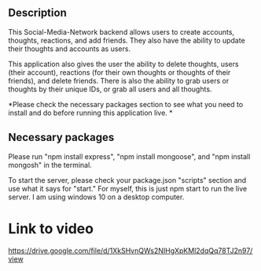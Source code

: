 ## Description
This Social-Media-Network backend allows users to create accounts, thoughts, reactions, and add friends. They also have the ability to update their thoughts and accounts as users. 

This application also gives the user the ability to delete thoughts, users (their account), reactions (for their own thoughts or thoughts of their friends), and delete friends. There is also the ability to grab users or thoughts by their unique IDs, or grab all users and all thoughts. 

*Please check the necessary packages section to see what you need to install and do before running this application live. *

## Necessary packages 
Please run "npm install express", "npm install mongoose", and "npm install mongosh" in the terminal.

To start the server, please check your package.json "scripts" section and use what it says for "start." For myself, this is just npm start to run the live server. I am using windows 10 on a desktop computer. 

# Link to video 
https://drive.google.com/file/d/1XkSHvnQWs2NIHgXpKMl2dqQq78TJ2n97/view
